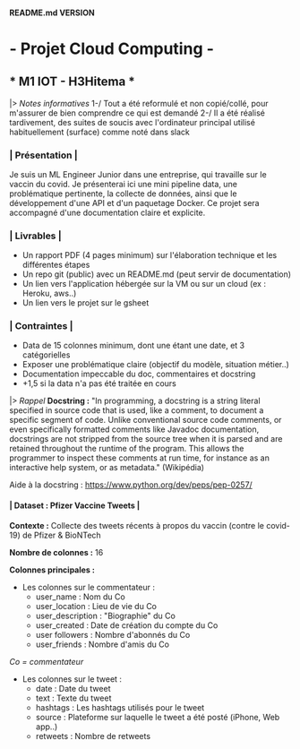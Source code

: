 #### README.md VERSION

# - Projet Cloud Computing -
## * M1 IOT - H3Hitema *

|> _Notes informatives_
1-/ Tout a été reformulé et non copié/collé, pour m'assurer de bien comprendre ce qui est demandé 
2-/ Il a été réalisé tardivement, des suites de soucis avec l'ordinateur principal utilisé habituellement (surface) comme noté dans slack 


### | Présentation |

Je suis un ML Engineer Junior dans une entreprise, qui travaille sur le vaccin du covid. Je présenterai ici une mini pipeline data, une problématique pertinente, la collecte de données, ainsi que le développement d'une API et d'un paquetage Docker. Ce projet sera accompagné d'une documentation claire et explicite. 

### | Livrables | 

* Un rapport PDF (4 pages minimum) sur l'élaboration technique et les différentes étapes
* Un repo git (public) avec un README.md (peut servir de documentation) 
* Un lien vers l'application hébergée sur la VM ou sur un cloud (ex : Heroku, aws..)
* Un lien vers le projet sur le gsheet

### | Contraintes |

* Data de 15 colonnes minimum, dont une étant une date, et 3 catégorielles
* Exposer une problématique claire (objectif du modèle, situation métier..)
* Documentation impeccable du doc, commentaires et docstring
* +1,5 si la data n'a pas été traitée en cours

|> _Rappel_
**Docstring :** "In programming, a docstring is a string literal specified in source code that is used, like a comment, to document a specific segment of code. Unlike conventional source code comments, or even specifically formatted comments like Javadoc documentation, docstrings are not stripped from the source tree when it is parsed and are retained throughout the runtime of the program. This allows the programmer to inspect these comments at run time, for instance as an interactive help system, or as metadata." (Wikipédia)

Aide à la docstring : https://www.python.org/dev/peps/pep-0257/

#### | Dataset : Pfizer Vaccine Tweets |

**Contexte :** Collecte des tweets récents à propos du vaccin (contre le covid-19) de Pfizer & BioNTech 

**Nombre de colonnes :** 16

**Colonnes principales :**
* Les colonnes sur le commentateur :
    * user_name : Nom du Co
    * user_location : Lieu de vie du Co
    * user_description : "Biographie" du Co
    * user_created : Date de création du compte du Co
    * user followers : Nombre d'abonnés du Co
    * user_friends : Nombre d'amis du Co

*Co = commentateur*

* Les colonnes sur le tweet :
    * date : Date du tweet
    * text : Texte du tweet
    * hashtags : Les hashtags utilisés pour le tweet
    * source : Plateforme sur laquelle le tweet a été posté (iPhone, Web app..)
    * retweets : Nombre de retweets